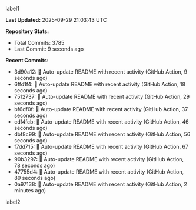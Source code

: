 
label1 
<!-- ACTIVITY_START -->
**Last Updated:** 2025-09-29 21:03:43 UTC

**Repository Stats:**
- Total Commits: 3785
- Last Commit: 9 seconds ago

**Recent Commits:**
- 3d90a12: 🤖 Auto-update README with recent activity (GitHub Action, 9 seconds ago)
- 6ffd1f4: 🤖 Auto-update README with recent activity (GitHub Action, 18 seconds ago)
- 7512737: 🤖 Auto-update README with recent activity (GitHub Action, 29 seconds ago)
- bf6df0f: 🤖 Auto-update README with recent activity (GitHub Action, 37 seconds ago)
- cdf4fcb: 🤖 Auto-update README with recent activity (GitHub Action, 46 seconds ago)
- dbf8c99: 🤖 Auto-update README with recent activity (GitHub Action, 56 seconds ago)
- f7dd715: 🤖 Auto-update README with recent activity (GitHub Action, 67 seconds ago)
- 90b3297: 🤖 Auto-update README with recent activity (GitHub Action, 78 seconds ago)
- 47755d4: 🤖 Auto-update README with recent activity (GitHub Action, 89 seconds ago)
- 0a97138: 🤖 Auto-update README with recent activity (GitHub Action, 2 minutes ago)
<!-- ACTIVITY_END -->

label2
